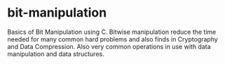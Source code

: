 # bit-manipulation
Basics of Bit Manipulation using C. Bitwise manipulation reduce the time needed for many common hard problems and also finds
in Cryptography and Data Compression. Also very common operations in use with data manipulation and data structures.
